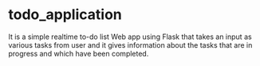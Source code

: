 # todo_application
It is a simple realtime to-do list Web app using Flask that takes an input as various tasks from user and it gives information about the tasks that are in progress and which have been completed.

